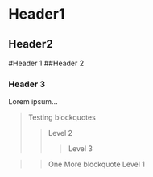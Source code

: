 Header1
=======
Header2
-
#Header 1
##Header 2
### Header 3 ####

Lorem ipsum...

> Testing blockquotes
>
> > Level 2
>> > Level 3

> > One More blockquote
> Level 1

